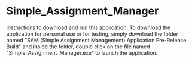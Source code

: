 # Simple_Assignment_Manager

Instructions to download and run this application:
To download the application for personal use or for testing, simply download the folder named "SAM (Simple Assignment Management) Application Pre-Release Build" and inside the folder, double click on the file named "Simple_Assignment_Manager.exe" to launch the application.

